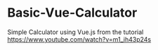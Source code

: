# Basic-Vue-Calculator

Simple Calculator using Vue.js from the tutorial https://www.youtube.com/watch?v=m1_ih43p24s
